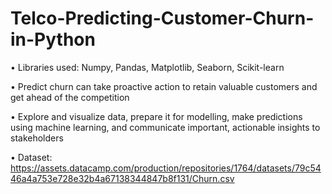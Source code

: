 # Telco-Predicting-Customer-Churn-in-Python

•	Libraries used: Numpy, Pandas, Matplotlib, Seaborn, Scikit-learn

•	Predict churn can take proactive action to retain valuable customers and get ahead of the competition

•	Explore and visualize data, prepare it for modelling, make predictions using machine learning, and communicate important, actionable insights to stakeholders

•	Dataset: https://assets.datacamp.com/production/repositories/1764/datasets/79c5446a4a753e728e32b4a67138344847b8f131/Churn.csv



